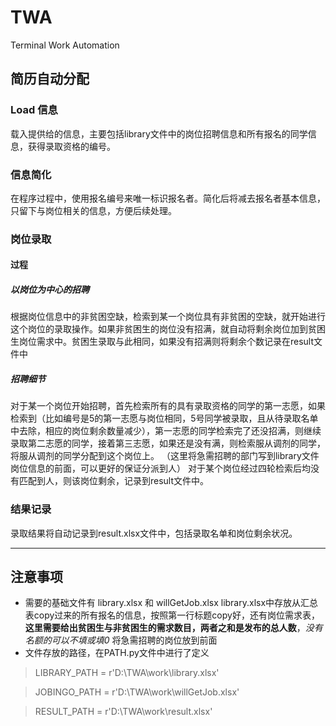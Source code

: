 
# TWA
Terminal Work Automation
## 简历自动分配
### Load 信息
载入提供给的信息，主要包括library文件中的岗位招聘信息和所有报名的同学信息，获得录取资格的编号。
### 信息简化
在程序过程中，使用报名编号来唯一标识报名者。简化后将减去报名者基本信息，只留下与岗位相关的信息，方便后续处理。
### 岗位录取
#### 过程
##### 以岗位为中心的招聘
根据岗位信息中的非贫困空缺，检索到某一个岗位具有非贫困的空缺，就开始进行这个岗位的录取操作。如果非贫困生的岗位没有招满，就自动将剩余岗位加到贫困生岗位需求中。贫困生录取与此相同，如果没有招满则将剩余个数记录在result文件中
##### 招聘细节
对于某一个岗位开始招聘，首先检索所有的具有录取资格的同学的第一志愿，如果检索到（比如编号是5的第一志愿与岗位相同，5号同学被录取，且从待录取名单中去除，相应的岗位剩余数量减少），第一志愿的同学检索完了还没招满，则继续录取第二志愿的同学，接着第三志愿，如果还是没有满，则检索服从调剂的同学，将服从调剂的同学分配到这个岗位上。 （这里将急需招聘的部门写到library文件岗位信息的前面，可以更好的保证分派到人）
对于某个岗位经过四轮检索后均没有匹配到人，则该岗位剩余，记录到result文件中。
### 结果记录
录取结果将自动记录到result.xlsx文件中，包括录取名单和岗位剩余状况。
*****
## 注意事项
* 需要的基础文件有 library.xlsx 和 willGetJob.xlsx   library.xlsx中存放从汇总表copy过来的所有报名的信息，按照第一行标题copy好，还有岗位需求表，**这里需要给出贫困生与非贫困生的需求数目，两者之和是发布的总人数**，*没有名额的可以不填或填0* 将急需招聘的岗位放到前面
* 文件存放的路径，在PATH.py文件中进行了定义
>LIBRARY_PATH = r'D:\TWA\work\library.xlsx'

>JOBINGO_PATH = r'D:\TWA\work\willGetJob.xlsx'

>RESULT_PATH = r'D:\TWA\work\result.xlsx'
